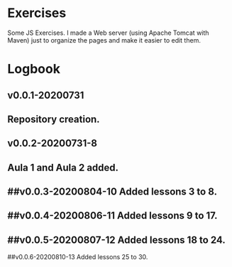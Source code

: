 # Exercises #
 Some JS Exercises. I made a Web server (using Apache Tomcat with Maven)
 just to organize the pages and make it easier to edit them.
 
 
# Logbook #
 
## v0.0.1-20200731 ##
 
 Repository creation.
--------------------------------------------------------------------
## v0.0.2-20200731-8 ##
Aula 1 and Aula 2 added.
--------------------------------------------------------------------
##v0.0.3-20200804-10
Added lessons 3 to 8.
-----------------------------------------------------
##v0.0.4-20200806-11
Added lessons 9 to 17.
-----------------------------------------------------
##v0.0.5-20200807-12
Added lessons 18 to 24.
-----------------------------------------------------
##v0.0.6-20200810-13
Added lessons 25 to 30.